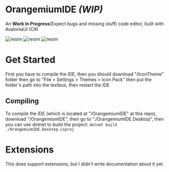 # OrangemiumIDE *(WIP)*
An **Work In Progress**(Expect bugs and missing stuff) code editor, bulit with AvaloniaUI (C#)

![resim](https://github.com/HAKANKOKCU/OrangemiumIDE/assets/103432992/db0ed8e8-0be9-46a6-a8e0-8593e8eb5c01)
![resim](https://github.com/HAKANKOKCU/OrangemiumIDE/assets/103432992/2fa1805f-ff76-4f47-8a41-db2c45a97368)
![resim](https://github.com/HAKANKOKCU/OrangemiumIDE/assets/103432992/e719ad2b-815d-4dbc-8aa1-630a83d29c20)



# Get Started
First you have to compile the IDE, then you should download "/IconTheme" folder then go to "File > Settings > Themes > Icon Pack" then put the folder's path into the textbox, then restart the IDE
## Compiling
To compile the IDE (which is located at "/OrangemiumIDE" at this repo), download "/OrangemiumIDE", then go to "./OrangemiumIDE.Desktop", then you can use dotnet to build the project: `dotnet build ./OrangemiumIDE.Desktop.csproj` 
# Extensions
This does support extensions, but I didn't write documentation about it yet.
